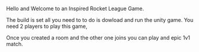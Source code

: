 Hello and Welcome to an Inspired Rocket League Game.

The build is set all you need to to do is dowload and run the unity game. You need 2 players to play this game,

Once you created a room and the other one joins you can play and epic 1v1 match.
